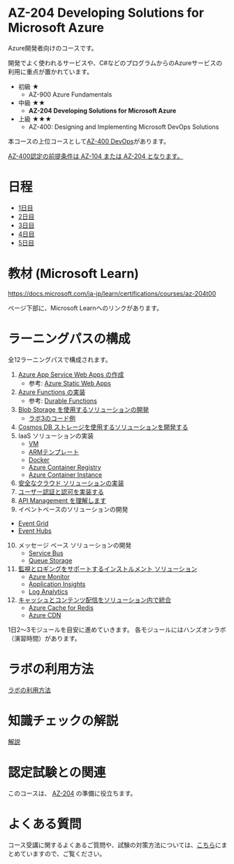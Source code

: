 # AZ-204 Developing Solutions for Microsoft Azure

Azure開発者向けのコースです。

開発でよく使われるサービスや、C#などのプログラムからのAzureサービスの利用に重点が置かれています。

- 初級 ★
  - AZ-900 Azure Fundamentals
- 中級 ★★
  - **AZ-204 Developing Solutions for Microsoft Azure**
- 上級 ★★★
  - AZ-400: Designing and Implementing Microsoft DevOps Solutions

本コースの上位コースとして[AZ-400 DevOps](https://docs.microsoft.com/ja-jp/learn/certifications/exams/az-400)があります。

 [AZ-400認定の前提条件は AZ-104 または AZ-204 となります。](https://docs.microsoft.com/ja-jp/learn/certifications/devops-engineer)

# 日程

- [1日目](day1.md)
- [2日目](day2.md)
- [3日目](day3.md)
- [4日目](day4.md)
- [5日目](day5.md)

# 教材 (Microsoft Learn)

https://docs.microsoft.com/ja-jp/learn/certifications/courses/az-204t00

ページ下部に、Microsoft Learnへのリンクがあります。

# ラーニングパスの構成

全12ラーニングパスで構成されます。

1. [Azure App Service Web Apps の作成](mod01.md)
   - 参考: [Azure Static Web Apps](pdf/Azure%20Static%20Web%20Apps.pdf)
2. [Azure Functions の実装](mod02.md)
     - 参考: [Durable Functions](pdf/mod02/durable-function.pdf)
3. [Blob Storage を使用するソリューションの開発](mod03-01-blob.md)
   - [ラボ3のコード例](lab03.md)
4. [Cosmos DB ストレージを使用するソリューションを開発する](mod04.md)
5. IaaS ソリューションの実装
   - [VM](mod05-01-vm.md)
   - [ARMテンプレート](mod05-02-arm.md)
   - [Docker](mod05-03-docker.md)
   - [Azure Container Registry](mod05-04-acr.md)
   - [Azure Container Instance](mod05-05-aci.md)
6. [安全なクラウド ソリューションの実装](mod06.md)
7. [ユーザー認証と認可を実装する](mod07.md)
8. [API Management を理解します](mod08-01-apim.md)
9.  イベントベースのソリューションの開発
   - [Event Grid](mod09-01-eventgrid.md)
   - [Event Hubs](mod09-02-eventhubs.md)
10. メッセージ ベース ソリューションの開発
    - [Service Bus](mod10-01-servicebus.md)
    - [Queue Storage](mod10-02-queue.md)
11. [監視とロギングをサポートするインストルメント ソリューション](mod11.md)
    - [Azure Monitor](mod11-01-monitor.md)
    - [Application Insights](mod11-02-appinsights.md)
    - [Log Analytics](mod11-03-loganalytics.md)
12. [キャッシュとコンテンツ配信をソリューション内で統合](mod12.md)
    - [Azure Cache for Redis](pdf/mod13/Azure%20Cacheまとめ.pdf)
    - [Azure CDN](pdf/mod13/Azure%20CDNまとめ.pdf)

1日2～3モジュールを目安に進めていきます。
各モジュールにはハンズオンラボ（演習時間）があります。

# ラボの利用方法

[ラボの利用方法](../cloudslice/README.md)

# 知識チェックの解説

[解説](check.md)

# 認定試験との関連

このコースは、
[AZ-204](https://docs.microsoft.com/ja-jp/learn/certifications/exams/az-204)
の準備に役立ちます。

# よくある質問

コース受講に関するよくあるご質問や、試験の対策方法については、[こちら](../faq.md)にまとめていますので、ご覧ください。
